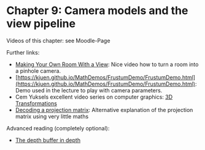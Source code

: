 # Chapter 9: Camera models and the view pipeline

Videos of this chapter: see Moodle-Page

Further links:

* [Making Your Own Room With a View](https://www.youtube.com/watch?v=gvzpu0Q9RTU):
  Nice video how to turn a room into a pinhole camera.
* [https://kjuen.github.io/MathDemos/FrustumDemo/FrustumDemo.html](https://kjuen.github.io/MathDemos/FrustumDemo/FrustumDemo.html):
  Demo used in the lecture to play with camera parameters.
* Cem Yuksels excellent video series on computer graphics: [3D Transformations](https://www.youtube.com/watch?v=1z1S2kQKXDs&list=PLplnkTzzqsZTfYh4UbhLGpI5kGd5oW_Hh&index=7)
* [Decoding a projection matrix](http://xdpixel.com/decoding-a-projection-matrix/):
  Alternative explanation of the projection matrix using very little maths

Advanced reading (completely optional):

 * [The depth buffer in depth](https://developer.nvidia.com/content/depth-precision-visualized)
